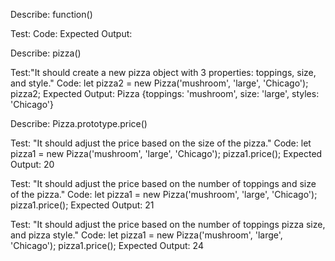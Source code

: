 Describe: function()

Test:
Code:
Expected Output: 

Describe: pizza()

  Test:"It should create a new pizza object with 3 properties: toppings, size, and style."
  Code:
  let pizza2 = new Pizza('mushroom', 'large', 'Chicago');
  pizza2;
  Expected Output: 
  Pizza {toppings: 'mushroom', size: 'large', styles: 'Chicago'}

Describe: Pizza.prototype.price()

  Test: "It should adjust the price based on the size of the pizza."
  Code:
  let pizza1 = new Pizza('mushroom', 'large', 'Chicago');
  pizza1.price();
  Expected Output: 20

  Test: "It should adjust the price based on the number of toppings and size of the pizza."
  Code:
  let pizza1 = new Pizza('mushroom', 'large', 'Chicago');
  pizza1.price();
  Expected Output: 21

  Test: "It should adjust the price based on the number of toppings pizza size, and pizza style."
  Code:
  let pizza1 = new Pizza('mushroom', 'large', 'Chicago');
  pizza1.price();
  Expected Output: 24